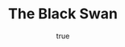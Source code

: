 ---
title: "The Black Swan"
bookCover: "/assets/book-covers/the-black-swan.jpg"
slug: "the-black-swan"
bookAuthor: "Nicholas Nassim Taleb"
rating: 10
done: false
amazonLink: ""
author:
  name: Rico Trebeljahr
  picture: "/assets/blog/profile.jpeg"
---